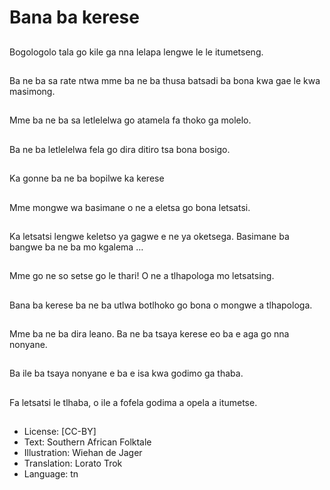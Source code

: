 # Bana ba kerese

##
Bogologolo tala go kile
ga nna lelapa lengwe le
le itumetseng.

##
Ba ne ba sa rate ntwa
mme ba ne ba thusa
batsadi ba bona kwa
gae le kwa masimong.

##
Mme ba ne ba sa
letlelelwa go atamela fa
thoko ga molelo.

##
Ba ne ba letlelelwa fela
go dira ditiro tsa bona
bosigo.

##
Ka gonne ba ne ba bopilwe ka kerese

##
Mme mongwe wa
basimane o ne a eletsa
go bona letsatsi.

##
Ka letsatsi lengwe
keletso ya gagwe e ne
ya oketsega.
Basimane ba bangwe
ba ne ba mo kgalema
…

##
Mme go ne so setse go
le thari!
O ne a tlhapologa mo
letsatsing.

##
Bana ba kerese ba ne
ba utlwa botlhoko go
bona o mongwe a
tlhapologa.

##
Mme ba ne ba dira
leano. Ba ne ba tsaya
kerese eo ba e aga go
nna nonyane.

##
Ba ile ba tsaya nonyane
e ba e isa kwa godimo
ga thaba.

##
Fa letsatsi le tlhaba, o
ile a fofela godima a
opela a itumetse.

##
* License: [CC-BY]
* Text: Southern African Folktale
* Illustration: Wiehan de Jager
* Translation: Lorato Trok
* Language: tn
